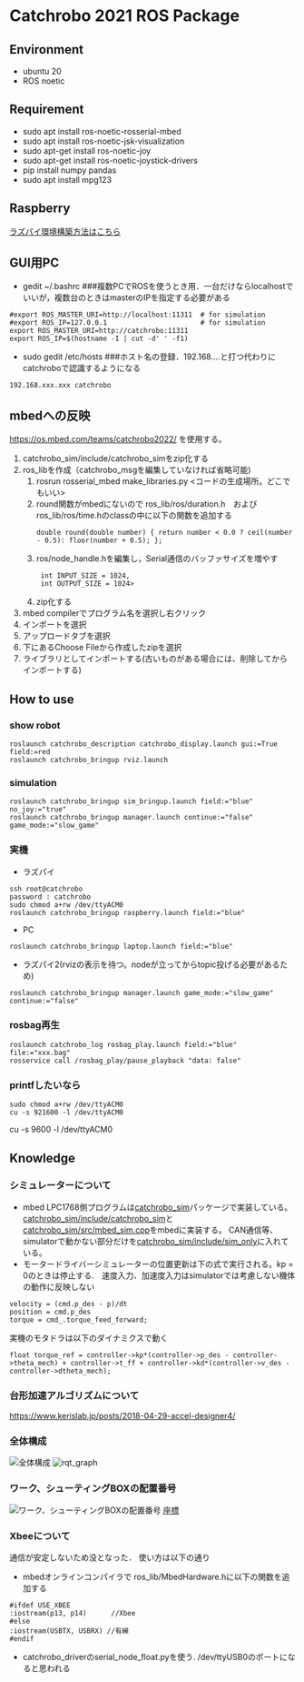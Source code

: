 # Catchrobo 2021 ROS Package

## Environment
- ubuntu 20
- ROS noetic

## Requirement
- sudo apt install ros-noetic-rosserial-mbed
- sudo apt install ros-noetic-jsk-visualization
- sudo apt-get install ros-noetic-joy
- sudo apt-get install ros-noetic-joystick-drivers
- pip install numpy pandas
- sudo apt install mpg123 


## Raspberry
[ラズパイ環境構築方法はこちら](./doc/raspberry_setup.md)

## GUI用PC
- gedit ~/.bashrc ###複数PCでROSを使うとき用．一台だけならlocalhostでいいが，複数台のときはmasterのIPを指定する必要がある
```
#export ROS_MASTER_URI=http://localhost:11311  # for simulation
#export ROS_IP=127.0.0.1                       # for simulation
export ROS_MASTER_URI=http://catchrobo:11311
export ROS_IP=$(hostname -I | cut -d' ' -f1)
```
- sudo gedit /etc/hosts ###ホスト名の登録．192.168....と打つ代わりにcatchroboで認識するようになる
```
192.168.xxx.xxx catchrobo
```

## mbedへの反映
https://os.mbed.com/teams/catchrobo2022/
を使用する。

1. catchrobo_sim/include/catchrobo_simをzip化する
1. ros_libを作成（catchrobo_msgを編集していなければ省略可能)
    1. rosrun rosserial_mbed make_libraries.py <コードの生成場所。どこでもいい>
    1. round関数がmbedにないので ros_lib/ros/duration.h　およびros_lib/ros/time.hのclassの中に以下の関数を追加する
        ```
        double round(double number) { return number < 0.0 ? ceil(number - 0.5): floor(number + 0.5); };
        ```
    1. ros/node_handle.hを編集し，Serial通信のバッファサイズを増やす
        ```
         int INPUT_SIZE = 1024,
         int OUTPUT_SIZE = 1024>
        ```
    1. zip化する
1. mbed compilerでプログラム名を選択し右クリック
1. インポートを選択
1. アップロードタブを選択
1. 下にあるChoose Fileから作成したzipを選択
1. ライブラリとしてインポートする(古いものがある場合には、削除してからインポートする)


## How to use
### show robot
```
roslaunch catchrobo_description catchrobo_display.launch gui:=True field:=red
roslaunch catchrobo_bringup rviz.launch
```
### simulation
```
roslaunch catchrobo_bringup sim_bringup.launch field:="blue" no_joy:="true"
roslaunch catchrobo_bringup manager.launch continue:="false" game_mode:="slow_game"
```

### 実機
- ラズパイ
```
ssh root@catchrobo
password : catchrobo
sudo chmod a+rw /dev/ttyACM0 
roslaunch catchrobo_bringup raspberry.launch field:="blue"
```
- PC
```
roslaunch catchrobo_bringup laptop.launch field:="blue"
```
- ラズパイ2(rvizの表示を待つ。nodeが立ってからtopic投げる必要があるため)
```
roslaunch catchrobo_bringup manager.launch game_mode:="slow_game" continue:="false"
```

### rosbag再生
```
roslaunch catchrobo_log rosbag_play.launch field:="blue" file:="xxx.bag"
rosservice call /rosbag_play/pause_playback "data: false" 
```

### printfしたいなら
```
sudo chmod a+rw /dev/ttyACM0 
cu -s 921600 -l /dev/ttyACM0
```
cu -s 9600 -l /dev/ttyACM0

## Knowledge
### シミュレーターについて
- mbed LPC1768側プログラムは[catchrobo_sim](catchrobo_sim)パッケージで実装している。
[catchrobo_sim/include/catchrobo_sim](catchrobo_sim/include/catchrobo_sim)と[catchrobo_sim/src/mbed_sim.cpp](catchrobo_sim/src/mbed_sim.cpp)をmbedに実装する。
CAN通信等、simulatorで動かない部分だけを[catchrobo_sim/include/sim_only](catchrobo_sim/include/sim_only)に入れている。
- モータードライバーシミュレーターの位置更新は下の式で実行される。kp = 0のときは停止する.　速度入力、加速度入力はsimulatorでは考慮しない機体の動作に反映しない
```
velocity = (cmd.p_des - p)/dt
position = cmd.p_des
torque = cmd_.torque_feed_forward;
``` 
実機のモタドラは以下のダイナミクスで動く
```
float torque_ref = controller->kp*(controller->p_des - controller->theta_mech) + controller->t_ff + controller->kd*(controller->v_des - controller->dtheta_mech);
```

### 台形加速アルゴリズムについて
https://www.kerislab.jp/posts/2018-04-29-accel-designer4/
### 全体構成
![全体構成](./doc/catchrobo_全体図.png) 
![rqt_graph](./doc/rosgraph.svg)

### ワーク、シューティングBOXの配置番号
![ワーク、シューティングBOXの配置番号](./doc/ワーク＋シューティングBOXの配置番号.png) 
[座標](./doc/234_C5_2022年度フィールド修正版0725.pdf)

### Xbeeについて
通信が安定しないため没となった．
使い方は以下の通り  
- mbedオンラインコンパイラで
ros_lib/MbedHardware.hに以下の関数を追加する
```
#ifdef USE_XBEE
:iostream(p13, p14)      //Xbee
#else
:iostream(USBTX, USBRX) //有線
#endif
```
- catchrobo_driverのserial_node_float.pyを使う. /dev/ttyUSB0のポートになると思われる